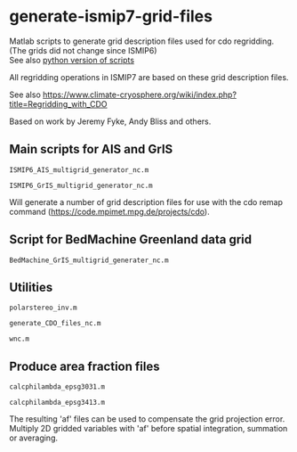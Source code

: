# generate-ismip7-grid-files

Matlab scripts to generate grid description files used for cdo regridding.  
(The grids did not change since ISMIP6)  
See also [python version of scripts](https://github.com/ismip/generate-ismip7-grid-files-py)

All regridding operations in ISMIP7 are based on these grid description files.

See also https://www.climate-cryosphere.org/wiki/index.php?title=Regridding_with_CDO

Based on work by Jeremy Fyke, Andy Bliss and others.

## Main scripts for AIS and GrIS

```ISMIP6_AIS_multigrid_generator_nc.m```

```ISMIP6_GrIS_multigrid_generator_nc.m```

Will generate a number of grid description files for use with the cdo remap command (https://code.mpimet.mpg.de/projects/cdo).

## Script for BedMachine Greenland data grid
```BedMachine_GrIS_multigrid_generater_nc.m```

## Utilities

```polarstereo_inv.m```

```generate_CDO_files_nc.m```

```wnc.m```

## Produce area fraction files 

```calcphilambda_epsg3031.m```

```calcphilambda_epsg3413.m```

The resulting 'af' files can be used to compensate the grid projection error. Multiply 2D gridded variables with 'af' before spatial integration, summation or averaging.

